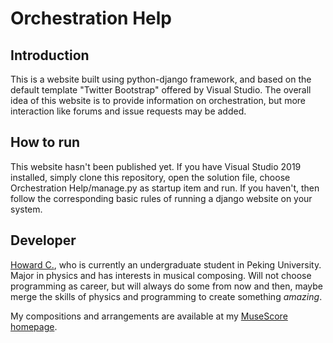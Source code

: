 # Orchestration Help

## Introduction

This is a website built using python-django framework, and based on the default template "Twitter Bootstrap" offered by Visual Studio. The overall idea of this website is to provide information on orchestration, but more interaction like forums and issue requests may be added.

## How to run

This website hasn't been published yet. If you have Visual Studio 2019 installed, simply clone this repository, open the solution file, choose Orchestration Help/manage.py as startup item and run. If you haven't, then follow the corresponding basic rules of running a django website on your system.

## Developer

[Howard C.](https://github.com/Howard-C), who is currently an undergraduate student in Peking University. Major in physics and has interests in musical composing. Will not choose programming as career, but will always do some from now and then, maybe merge the skills of physics and programming to create something *amazing*.

My compositions and arrangements are available at my [MuseScore homepage](https://musescore.com/howard_c_).
